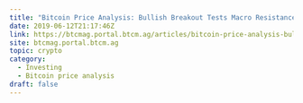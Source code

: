 ```yaml
---
title: "Bitcoin Price Analysis: Bullish Breakout Tests Macro Resistance"
date: 2019-06-12T21:17:46Z
link: https://btcmag.portal.btcm.ag/articles/bitcoin-price-analysis-bullish-breakout-tests-macro-resistance/?utm_medium=RSS&utm_source=hune
site: btcmag.portal.btcm.ag
topic: crypto
category:
  - Investing
  - Bitcoin price analysis
draft: false
---
```

